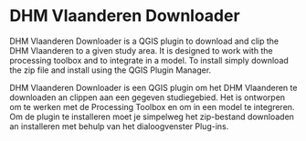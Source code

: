 # DHM Vlaanderen Downloader

DHM Vlaanderen Downloader is a QGIS plugin to download and clip the DHM Vlaanderen to a given study area. It is designed to work with the processing toolbox and to integrate in a model. To install simply download the zip file and install using the QGIS Plugin Manager.

DHM Vlaanderen Downloader is een QGIS plugin om het DHM Vlaanderen te downloaden an clippen aan een gegeven studiegebied. Het is ontworpen om te werken met de Processing Toolbox en om in een model te integreren. Om de plugin te installeren moet je simpelweg het zip-bestand downloaden an installeren met behulp van het dialoogvenster Plug-ins.